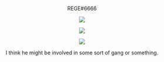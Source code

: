 <p align="center">
    REGE#6666
</p>

<p align="center">
  <img src="https://cdn.discordapp.com/attachments/687366651317846077/816843469016268810/xxx.gif" />
</p>

<p align="center">
  <img src="https://github-readme-stats.vercel.app/api/top-langs/?username=rege-dev&layout=compact" />
</p>

<p align="center">
  <img src="https://github-readme-stats.vercel.app/api?username=rege-dev&show_icons=true&theme=midnight-purple" />
</p>

<p align="center">
    I think he might be involved in some sort of gang or something.
